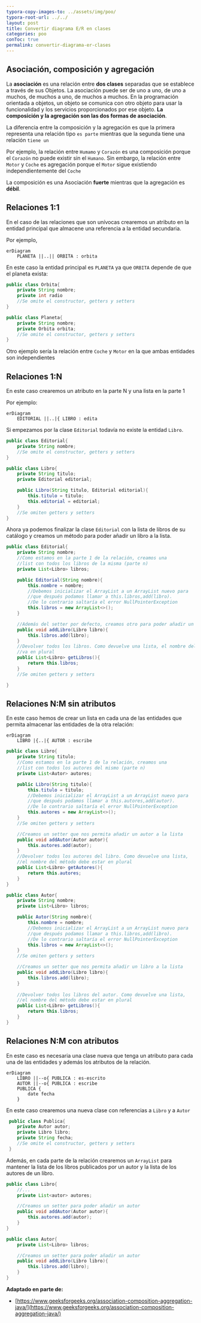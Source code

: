 ```yaml
---
typora-copy-images-to: ../assets/img/poo/
typora-root-url: ../../
layout: post
title: Convertir diagrama E/R en clases
categories: poo
conToc: true
permalink: convertir-diagrama-er-clases
---
```


## Asociación, composición y agregación

La **asociación** es una relación entre **dos clases** separadas que se establece a través de sus Objetos. La asociación puede ser de uno a uno, de uno a muchos, de muchos a uno, de muchos a muchos. En la programación orientada a objetos, un objeto se comunica con otro objeto para usar la funcionalidad y los servicios proporcionados por ese objeto. **La composición y la agregación son las dos formas de asociación**.

La diferencia entre la composición y la agregación es que la primera representa una relación tipo `es parte` mientras que la segunda tiene una relación `tiene un`

Por ejemplo, la relación entre `Humamo` y `Corazón` es una composición porque el `Corazón` no puede existir sin el `Humano`. Sin embargo, la relación entre `Motor` y `Coche` es agregación porque el `Motor` sigue existiendo independientemente del `Coche`

La composición es una Asociación **fuerte** mientras que la agregación es **débil**.

## Relaciones 1:1

En el caso de las relaciones que son unívocas crearemos un atributo en la entidad principal que almacene una referencia a la entidad secundaria.

Por ejemplo,

```mermaid
erDiagram
	PLANETA ||..|| ORBITA : orbita
```

En este caso la entidad principal es  `PLANETA` ya que `ORBITA` depende de que el planeta exista:

```java
public class Orbita{
	private String nombre;
	private int radio
    //Se omite el constructor, getters y setters
}
```

```java
public class Planeta{
    private String nombre;
    private Orbita orbita;
	//Se omite el constructor, getters y setters
}
```

Otro ejemplo sería la relación entre `Coche` y `Motor` en la que ambas entidades son independientes

## Relaciones 1:N

En este caso crearemos un atributo en la parte N y una lista en la parte 1

Por ejemplo:

```mermaid
erDiagram
	EDITORIAL ||..|{ LIBRO : edita
```
Si empezamos por la clase `Editorial` todavía no existe la entidad `Libro`.
```java
public class Editorial{
    private String nombre;
	//Se omite el constructor, getters y setters
}
```

```java
public class Libro{
    private String titulo;
    private Editorial editorial;

	public Libro(String titulo, Editorial editorial){
        this.titulo = titulo;
        this.editorial = editorial;
    }
    //Se omiten getters y setters
}
```

Ahora ya podemos finalizar la clase `Editorial` con la lista de libros de su catálogo y creamos un método para poder añadir un libro a la lista.

```java
public class Editorial{
    private String nombre;
    //Como estamos en la parte 1 de la relación, creamos una
    //list con todos los libros de la misma (parte n)
    private List<Libro> libros;

    public Editorial(String nombre){
        this.nombre = nombre;
        //Debemos inicializar el ArrayList a un ArrayList nuevo para 
        //que después podamos llamar a this.libros,add(libro). 
        //De lo contrario saltaría el error NullPointerException
        this.libros = new ArrayList<>();
    }

    //Además del setter por defecto, creamos otro para poder añadir un Libro
    public void addLibro(Libro libro){
        this.libros.add(libro);
    }
    //Devolver todos los libros. Como devuelve una lista, el nombre del método
    //va en plural
    public List<Libro> getLibros(){
        return this.libros;
    }
	//Se omiten getters y setters

}
```



## Relaciones N:M sin atributos

En este caso hemos de crear un lista en cada una de las entidades que permita almacenar las entidades de la otra relación:

```mermaid
erDiagram
	LIBRO |{..|{ AUTOR : escribe
```

```java
public class Libro{
    private String titulo;
    //Como estamos en la parte 1 de la relación, creamos una
    //list con todos los autores del mismo (parte n)
    private List<Autor> autores;

    public Libro(String titulo){
        this.titulo = titulo;
        //Debemos inicializar el ArrayList a un ArrayList nuevo para 
        //que después podamos llamar a this.autores,add(autor). 
        //De lo contrario saltaría el error NullPointerException
        this.autores = new ArrayList<>();
    }
	//Se omiten getters y setters

    //Creamos un setter que nos permita añadir un autor a la lista
    public void addAutor(Autor autor){
        this.autores.add(autor);
    }
    //Devolver todos los autores del libro. Como devuelve una lista,
    //el nombre del método debe estar en plural
    public List<Libro> getAutores(){
        return this.autores;
    }
}
```

```java
public class Autor{
    private String nombre;
    private List<Libro> libros;

    public Autor(String nombre){
        this.nombre = nombre;
        //Debemos inicializar el ArrayList a un ArrayList nuevo para 
        //que después podamos llamar a this.libros,add(libro). 
        //De lo contrario saltaría el error NullPointerException
        this.libros = new ArrayList<>();
    }
	//Se omiten getters y setters

    //Creamos un setter que nos permita añadir un libro a la lista
    public void addLibro(Libro libro){
        this.libros.add(libro);
    }
    
    //Devolver todos los libros del autor. Como devuelve una lista,
    //el nombre del método debe estar en plural
    public List<Libro> getLibros(){
        return this.libros;
    }
}
```

## Relaciones N:M con atributos

En este caso es necesaria una clase nueva que tenga un atributo para cada una de las entidades y además los atributos de la relación.

```mermaid
erDiagram
    LIBRO ||--o{ PUBLICA : es-escrito
    AUTOR ||--o{ PUBLICA : escribe
    PUBLICA {
    	date fecha
    }

```

En este caso crearemos una nueva clase con referencias a `Libro` y a `Autor`

```java
 public class Publica{
 	private Autor autor;
    private Libro libro;
    private String fecha;
    //Se omite el constructor, getters y setters
 }
```

Además, en cada parte de la relación crearemos un `ArrayList` para mantener la lista de los libros publicados por un autor y la lista de los autores de un libro.

```java
public class Libro{
	//...
    private List<autor> autores;

    //Creamos un setter para poder añadir un autor
    public void addAutor(Autor autor){
        this.autores.add(autor);
    }
}
```

```java
public class Autor{
    private List<Libro> libros;

    //Creamos un setter para poder añadir un autor
    public void addLibro(Libro libro){
        this.libros.add(libro);
    }
}
```

**Adaptado en parte de:**

* [https://www.geeksforgeeks.org/association-composition-aggregation-java/](https://www.geeksforgeeks.org/association-composition-aggregation-java/)
